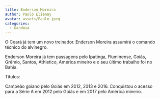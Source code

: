 ```yaml
---
title: Enderson Moreira
author: Paulo Elienay
avatar: assets/Paulo.jpeg
categories:
  - Gandaia
---
```

O Ceará já tem um novo treinador. Enderson Moreira assumirá o comando técnico do alvinegro.

Enderson Moreira já tem passagens pelo Ipatinga, Fluminense, Goiás, Grêmio, Santos, Athletico, América mineiro e o seu último trabalho foi no Bahia.

Títulos:

Campeão goiano pelo Goiás em 2012, 2013 e 2016.
Conquistou o acesso para a Série A em 2012 pelo Goiás e em 2017 pelo América mineiro.
